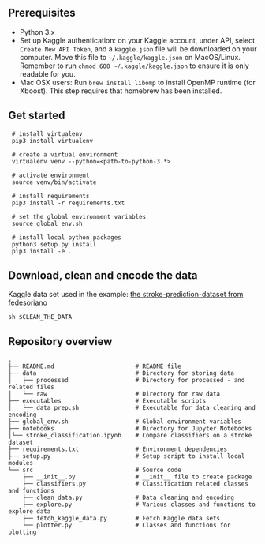 Prerequisites
-------------
* Python 3.x
* Set up Kaggle authentication: on your Kaggle account, under API, select `Create New API Token`, and a `kaggle.json` file will be downloaded on your computer. Move this file to `~/.kaggle/kaggle.json` on MacOS/Linux. Remember to run `chmod 600 ~/.kaggle/kaggle.json` to ensure it is only readable for you.
* Mac OSX users: Run `brew install libomp` to install OpenMP runtime (for Xboost). This step requires that homebrew has been installed.

Get started
------------

     # install virtualenv
     pip3 install virtualenv
     
     # create a virtual environment
     virtualenv venv --python=<path-to-python-3.*>
     
     # activate environment
     source venv/bin/activate
     
     # install requirements
     pip3 install -r requirements.txt
     
     # set the global environment variables
     source global_env.sh
     
     # install local python packages
     python3 setup.py install
     pip3 install -e .


Download, clean and encode the data
-----------------------------------
Kaggle data set used in the example: [the stroke-prediction-dataset from fedesoriano](https://www.kaggle.com/fedesoriano/stroke-prediction-dataset)

    sh $CLEAN_THE_DATA


Repository overview
-------------------

    .
    ├── README.md                       # README file
    ├── data                            # Directory for storing data
    │   ├── processed                   # Directory for processed - and related files
    │   └── raw                         # Directory for raw data
    ├── executables                     # Executable scripts
    │   └── data_prep.sh                # Executable for data cleaning and encoding
    ├── global_env.sh                   # Global environment variables
    ├── notebooks                       # Directory for Jupyter Notebooks
    │└── stroke_classification.ipynb    # Compare classifiers on a stroke dataset
    ├── requirements.txt                # Environment dependencies
    ├── setup.py                        # Setup script to install local modules
    └── src                             # Source code
        ├── __init__.py                 # __init__ file to create package
        ├── classifiers.py              # Classification related classes and functions
        ├── clean_data.py               # Data cleaning and encoding
        ├── explore.py                  # Various classes and functions to explore data 
        ├── fetch_kaggle_data.py        # Fetch Kaggle data sets
        └── plotter.py                  # Classes and functions for plotting

